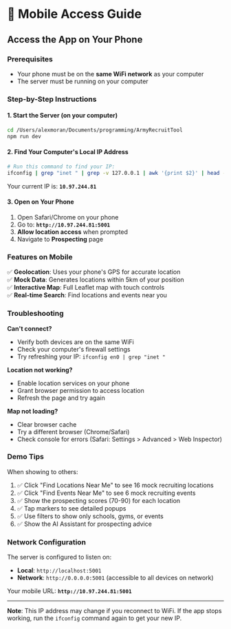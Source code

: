 # 📱 Mobile Access Guide

## Access the App on Your Phone

### Prerequisites
- Your phone must be on the **same WiFi network** as your computer
- The server must be running on your computer

### Step-by-Step Instructions

#### 1. Start the Server (on your computer)
```bash
cd /Users/alexmoran/Documents/programming/ArmyRecruitTool
npm run dev
```

#### 2. Find Your Computer's Local IP Address
```bash
# Run this command to find your IP:
ifconfig | grep "inet " | grep -v 127.0.0.1 | awk '{print $2}' | head -1
```

Your current IP is: **`10.97.244.81`**

#### 3. Open on Your Phone
1. Open Safari/Chrome on your phone
2. Go to: **`http://10.97.244.81:5001`**
3. **Allow location access** when prompted
4. Navigate to **Prospecting** page

### Features on Mobile

✅ **Geolocation**: Uses your phone's GPS for accurate location  
✅ **Mock Data**: Generates locations within 5km of your position  
✅ **Interactive Map**: Full Leaflet map with touch controls  
✅ **Real-time Search**: Find locations and events near you  

### Troubleshooting

**Can't connect?**
- Verify both devices are on the same WiFi
- Check your computer's firewall settings
- Try refreshing your IP: `ifconfig en0 | grep "inet "`

**Location not working?**
- Enable location services on your phone
- Grant browser permission to access location
- Refresh the page and try again

**Map not loading?**
- Clear browser cache
- Try a different browser (Chrome/Safari)
- Check console for errors (Safari: Settings > Advanced > Web Inspector)

### Demo Tips

When showing to others:
1. ✅ Click "Find Locations Near Me" to see 16 mock recruiting locations
2. ✅ Click "Find Events Near Me" to see 6 mock recruiting events
3. ✅ Show the prospecting scores (70-90) for each location
4. ✅ Tap markers to see detailed popups
5. ✅ Use filters to show only schools, gyms, or events
6. ✅ Show the AI Assistant for prospecting advice

### Network Configuration

The server is configured to listen on:
- **Local**: `http://localhost:5001`
- **Network**: `http://0.0.0.0:5001` (accessible to all devices on network)

Your mobile URL: **`http://10.97.244.81:5001`**

---

**Note**: This IP address may change if you reconnect to WiFi. If the app stops working, run the `ifconfig` command again to get your new IP.

